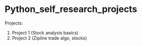 # Python_self_research_projects

Projects:
1) Project 1 (Stock analysis basics)
2) Project 2 (Zipline trade algo, stocks)

